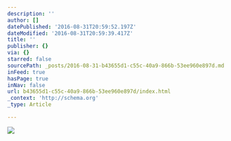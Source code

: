 ```yaml
---
description: ''
author: []
datePublished: '2016-08-31T20:59:52.197Z'
dateModified: '2016-08-31T20:59:39.417Z'
title: ''
publisher: {}
via: {}
starred: false
sourcePath: _posts/2016-08-31-b43655d1-c55c-40a9-866b-53ee960e897d.md
inFeed: true
hasPage: true
inNav: false
url: b43655d1-c55c-40a9-866b-53ee960e897d/index.html
_context: 'http://schema.org'
_type: Article

---
```

![](https://the-grid-user-content.s3-us-west-2.amazonaws.com/bba0ad81-1a82-4f5d-bdef-61c54f15c1a3.jpg)